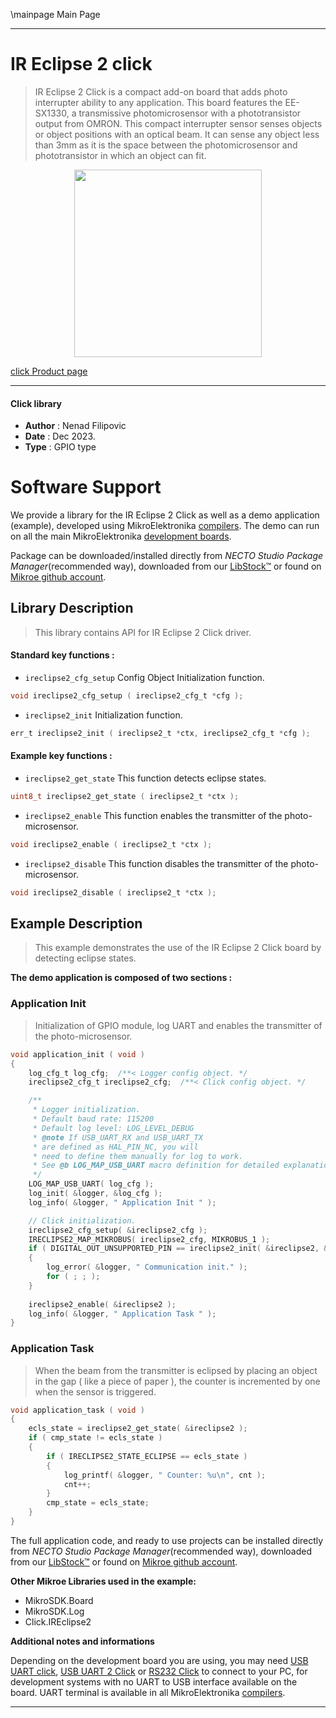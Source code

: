 \mainpage Main Page

---
# IR Eclipse 2 click

> IR Eclipse 2 Click is a compact add-on board that adds photo interrupter ability to any application. This board features the EE-SX1330, a transmissive photomicrosensor with a phototransistor output from OMRON. This compact interrupter sensor senses objects or object positions with an optical beam. It can sense any object less than 3mm as it is the space between the photomicrosensor and phototransistor in which an object can fit.

<p align="center">
  <img src="https://download.mikroe.com/images/click_for_ide/ireclipse2_click.png" height=300px>
</p>

[click Product page](https://www.mikroe.com/ir-eclipse-2-click)

---


#### Click library

- **Author**        : Nenad Filipovic
- **Date**          : Dec 2023.
- **Type**          : GPIO type


# Software Support

We provide a library for the IR Eclipse 2 Click
as well as a demo application (example), developed using MikroElektronika
[compilers](https://www.mikroe.com/necto-studio).
The demo can run on all the main MikroElektronika [development boards](https://www.mikroe.com/development-boards).

Package can be downloaded/installed directly from *NECTO Studio Package Manager*(recommended way), downloaded from our [LibStock&trade;](https://libstock.mikroe.com) or found on [Mikroe github account](https://github.com/MikroElektronika/mikrosdk_click_v2/tree/master/clicks).

## Library Description

> This library contains API for IR Eclipse 2 Click driver.

#### Standard key functions :

- `ireclipse2_cfg_setup` Config Object Initialization function.
```c
void ireclipse2_cfg_setup ( ireclipse2_cfg_t *cfg );
```

- `ireclipse2_init` Initialization function.
```c
err_t ireclipse2_init ( ireclipse2_t *ctx, ireclipse2_cfg_t *cfg );
```

#### Example key functions :

- `ireclipse2_get_state` This function detects eclipse states.
```c
uint8_t ireclipse2_get_state ( ireclipse2_t *ctx );
```

- `ireclipse2_enable` This function enables the transmitter of the photo-microsensor.
```c
void ireclipse2_enable ( ireclipse2_t *ctx );
```

- `ireclipse2_disable` This function disables the transmitter of the photo-microsensor.
```c
void ireclipse2_disable ( ireclipse2_t *ctx );
```

## Example Description

> This example demonstrates the use of the IR Eclipse 2 Click board
> by detecting eclipse states.

**The demo application is composed of two sections :**

### Application Init

> Initialization of GPIO module, log UART and enables the transmitter of the photo-microsensor.

```c
void application_init ( void ) 
{
    log_cfg_t log_cfg;  /**< Logger config object. */
    ireclipse2_cfg_t ireclipse2_cfg;  /**< Click config object. */

    /** 
     * Logger initialization.
     * Default baud rate: 115200
     * Default log level: LOG_LEVEL_DEBUG
     * @note If USB_UART_RX and USB_UART_TX 
     * are defined as HAL_PIN_NC, you will 
     * need to define them manually for log to work. 
     * See @b LOG_MAP_USB_UART macro definition for detailed explanation.
     */
    LOG_MAP_USB_UART( log_cfg );
    log_init( &logger, &log_cfg );
    log_info( &logger, " Application Init " );

    // Click initialization.
    ireclipse2_cfg_setup( &ireclipse2_cfg );
    IRECLIPSE2_MAP_MIKROBUS( ireclipse2_cfg, MIKROBUS_1 );
    if ( DIGITAL_OUT_UNSUPPORTED_PIN == ireclipse2_init( &ireclipse2, &ireclipse2_cfg ) ) 
    {
        log_error( &logger, " Communication init." );
        for ( ; ; );
    }
    
    ireclipse2_enable( &ireclipse2 );
    log_info( &logger, " Application Task " );
}
```

### Application Task

> When the beam from the transmitter is eclipsed by placing an object in
> the gap ( like a piece of paper ), the counter is incremented by one 
> when the sensor is triggered.

```c
void application_task ( void ) 
{
    ecls_state = ireclipse2_get_state( &ireclipse2 );
    if ( cmp_state != ecls_state )
    {
        if ( IRECLIPSE2_STATE_ECLIPSE == ecls_state )
        {
            log_printf( &logger, " Counter: %u\n", cnt );
            cnt++;
        }
        cmp_state = ecls_state;
    }
}
```

The full application code, and ready to use projects can be installed directly from *NECTO Studio Package Manager*(recommended way), downloaded from our [LibStock&trade;](https://libstock.mikroe.com) or found on [Mikroe github account](https://github.com/MikroElektronika/mikrosdk_click_v2/tree/master/clicks).

**Other Mikroe Libraries used in the example:**

- MikroSDK.Board
- MikroSDK.Log
- Click.IREclipse2

**Additional notes and informations**

Depending on the development board you are using, you may need
[USB UART click](https://www.mikroe.com/usb-uart-click),
[USB UART 2 Click](https://www.mikroe.com/usb-uart-2-click) or
[RS232 Click](https://www.mikroe.com/rs232-click) to connect to your PC, for
development systems with no UART to USB interface available on the board. UART
terminal is available in all MikroElektronika
[compilers](https://shop.mikroe.com/compilers).

---

